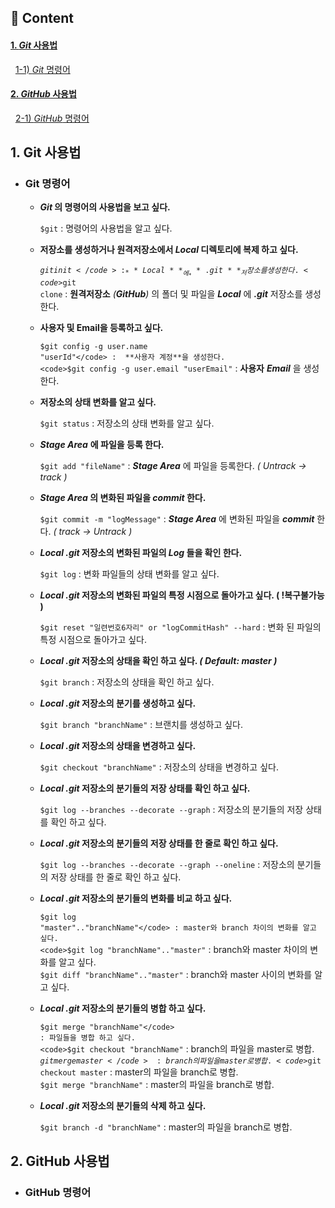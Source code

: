 ## 📝 Content
#### **[1. _Git_ 사용법](#1.-Git-사용법)**   
&nbsp;&nbsp;[1-1) _Git_ 명령어](#Git-명령어)      
#### **[2. _GitHub_ 사용법](#2.-GitHub-사용법)**      
&nbsp;&nbsp;[2-1) _GitHub_ 명령어](#GitHub-명령어)   
  
  ## 1. Git 사용법
  - ### Git 명령어   
  
    - **_Git_ 의 명령어의 사용법을 보고 싶다.**   
           
       <code>$git</code> : 명령어의 사용법을 알고 싶다.  
    
    - **저장소를 생성하거나 원격저장소에서 _Local_ 디렉토리에 복제 하고 싶다.**   
        
       <code>$git init</code> : _**Local**_ 에 _**.git**_ 저장소를 생성한다.   
       <code>$git clone</code> : **원격저장소** _(**GitHub**)_ 의 폴더 및 파일을 _**Local**_ 에 _**.git**_ 저장소를 생성한다.   
          
    - **사용자 및 Email을 등록하고 싶다.**   
       
       <code>$git config -g user.name "userId"</code> :  **사용자 계정**을 생성한다.   
       <code>$git config -g user.email "userEmail"</code> :  **사용자** **_Email_** 을 생성한다.   
          
    - **저장소의 상태 변화를 알고 싶다.**   
         
       <code>$git status</code> : 저장소의 상태 변화를 알고 싶다.   
          
    - _**Stage Area**_ **에 파일을 등록 한다.**   
       
       <code>$git add "fileName"</code> : _**Stage Area**_ 에 파일을 등록한다. _( Untrack -> track )_
    
    - **_Stage Area_ 의 변화된 파일을 _commit_ 한다.**   
        
       <code>$git commit -m "logMessage"</code> : _**Stage Area**_ 에 변화된 파일을 _**commit**_ 한다. _( track -> Untrack )_
  
    - **_Local_ _.git_ 저장소의 변화된 파일의 _Log_ 들을 확인 한다.**   
       
       <code>$git log</code> :  변화 파일들의 상태 변화를 알고 싶다.   
          
    - **_Local_ _.git_ 저장소의 변화된 파일의 특정 시점으로 돌아가고 싶다. ( !복구불가능 )**    
           
       <code>$git reset "일련번호6자리" or "logCommitHash" --hard</code> : 변화 된 파일의 특정 시점으로 돌아가고 싶다.   
          
    - **_Local_ _.git_ 저장소의 상태을 확인 하고 싶다. _( Default: master )_**    
           
       <code>$git branch</code> : 저장소의 상태을 확인 하고 싶다.   
          
     - **_Local_ _.git_ 저장소의 분기를 생성하고 싶다.**    
           
       <code>$git branch "branchName"</code> : 브랜치를 생성하고 싶다.   
          
     - **_Local_ _.git_ 저장소의 상태을 변경하고 싶다.** 
           
       <code>$git checkout "branchName"</code> : 저장소의 상태을 변경하고 싶다.   
          
     - **_Local_ _.git_ 저장소의 분기들의 저장 상태를 확인 하고 싶다.** 
           
       <code>$git log --branches --decorate --graph</code> : 저장소의 분기들의 저장 상태를 확인 하고 싶다.   
          
     - **_Local_ _.git_ 저장소의 분기들의 저장 상태를 한 줄로 확인 하고 싶다.** 
           
       <code>$git log --branches --decorate --graph --oneline</code> : 저장소의 분기들의 저장 상태를 한 줄로 확인 하고 싶다.   
          
     - **_Local_ _.git_ 저장소의 분기들의 변화를 비교 하고 싶다.** 
           
       <code>$git log "master".."branchName"</code> : master와 branch 차이의 변화를 알고 싶다.   
       <code>$git log "branchName".."master"</code> : branch와 master 차이의 변화를 알고 싶다.   
       <code>$git diff "branchName".."master"</code> : branch와 master 사이의 변화를 알고 싶다.   
          
     - **_Local_ _.git_ 저장소의 분기들의 병합 하고 싶다.** 
           
       <code>$git merge "branchName"</code> : 파일들을 병합 하고 싶다.    
       <code>$git checkout "branchName"</code> : branch의 파일을 master로 병합.   
       <code>$git merge master</code> : branch의 파일을 master로 병합.  
       <code>$git checkout master</code> : master의 파일을 branch로 병합.        
       <code>$git merge "branchName"</code> : master의 파일을 branch로 병합.      
                     
     - **_Local_ _.git_ 저장소의 분기들의 삭제 하고 싶다.**   
                
       <code>$git branch -d "branchName"</code> : master의 파일을 branch로 병합.      
          
  ## 2. GitHub 사용법
  - ### GitHub 명령어
 
